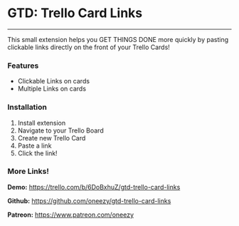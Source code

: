 # GTD: Trello Card Links

-----

This small extension helps you GET THINGS DONE more quickly by pasting clickable links directly on the front of your Trello Cards!  

### Features
- Clickable Links on cards
- Multiple Links on cards

### Installation 
1. Install extension
2. Navigate to your Trello Board
3. Create new Trello Card
4. Paste a link 
5. Click the link!

### More Links!

**Demo:** https://trello.com/b/6DoBxhuZ/gtd-trello-card-links

**Github:** https://github.com/oneezy/gtd-trello-card-links

**Patreon:** https://www.patreon.com/oneezy